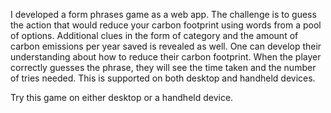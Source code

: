 I developed a form phrases game as a web app. The challenge is to guess the action that would reduce your carbon footprint using words from a pool of options. Additional clues in the form of category and the amount of carbon emissions per year saved is revealed as well. One can develop their understanding about how to reduce their carbon footprint. When the player correctly guesses the phrase, they will see the time taken and the number of tries needed. This is supported on both desktop and handheld devices. 

Try this game on either desktop or a handheld device. 
